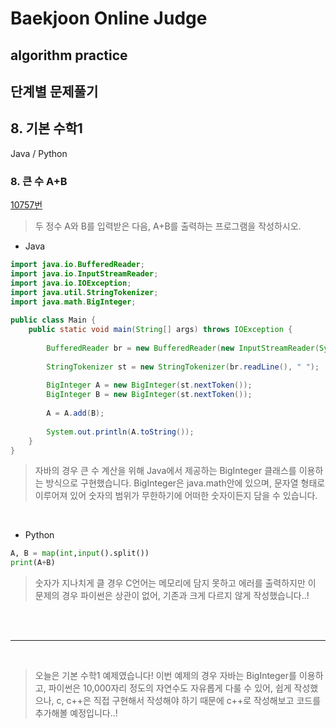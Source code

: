 # Baekjoon Online Judge

## algorithm practice

## 단계별 문제풀기

## 8. 기본 수학1

Java / Python
<br>

### 8. 큰 수 A+B
[10757번](https://www.acmicpc.net/problem/10757) 

> 두 정수 A와 B를 입력받은 다음, A+B를 출력하는 프로그램을 작성하시오.

- Java

```java
import java.io.BufferedReader;
import java.io.InputStreamReader;
import java.io.IOException;
import java.util.StringTokenizer;
import java.math.BigInteger;
 
public class Main {
	public static void main(String[] args) throws IOException {
		
		BufferedReader br = new BufferedReader(new InputStreamReader(System.in));
		
		StringTokenizer st = new StringTokenizer(br.readLine(), " ");
		
		BigInteger A = new BigInteger(st.nextToken());
		BigInteger B = new BigInteger(st.nextToken());
		
		A = A.add(B);
		
		System.out.println(A.toString());
	}
}
``` 
> 자바의 경우 큰 수 계산을 위해 Java에서 제공하는 BigInteger 클래스를 이용하는 방식으로 구현했습니다. BigInteger은 java.math안에 있으며, 문자열 형태로 이루어져 있어 숫자의 범위가 무한하기에 어떠한 숫자이든지 담을 수 있습니다.


<br>

- Python

```python
A, B = map(int,input().split())
print(A+B)
```
> 숫자가 지나치게 클 경우 C언어는 메모리에 담지 못하고 에러를 출력하지만 이 문제의 경우 파이썬은 상관이 없어, 기존과 크게 다르지 않게 작성했습니다..!

<br><br>

---

<br>


> 오늘은 기본 수학1 예제였습니다!
이번 예제의 경우 자바는 BigInteger를 이용하고, 파이썬은 10,000자리 정도의 자연수도 자유롭게 다룰 수 있어, 쉽게 작성했으나, c, c++은 직접 구현해서 작성해야 하기 때문에 c++로 작성해보고 코드를 추가해볼 예정입니다..!
